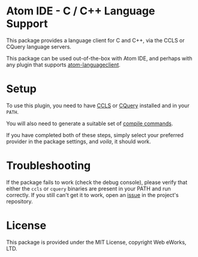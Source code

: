 # Atom IDE - C / C++ Language Support
This package provides a language client for C and C++, via the CCLS or CQuery language servers.

This package can be used out-of-the-box with Atom IDE, and perhaps with any plugin that supports [atom-languageclient](https://github.com/atom/atom-languageclient).

# Setup

To use this plugin, you need to have [CCLS](https://github.com/MaskRay/ccls) or [CQuery](https://github.com/cquery-project/cquery) installed and in your `PATH`.

You will also need to generate a suitable set of [compile commands](https://github.com/MaskRay/ccls/wiki/compile_commands.json).

If you have completed both of these steps, simply select your preferred provider in the package settings, and _voila_, it should work.

# Troubleshooting

If the package fails to work (check the debug console), please verify that either the `ccls` or `cquery` binaries are present in your PATH and run correctly. If you still can't get it to work, open an [issue](https://github.com/web-eworks/ide-c-cpp/issues/new) in the project's repository.

# License

This package is provided under the MIT License, copyright Web eWorks, LTD.
